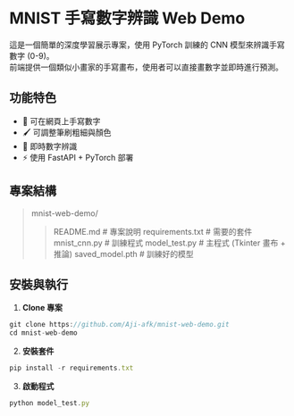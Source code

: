# MNIST 手寫數字辨識 Web Demo

這是一個簡單的深度學習展示專案，使用 PyTorch 訓練的 CNN 模型來辨識手寫數字 (0-9)。  
前端提供一個類似小畫家的手寫畫布，使用者可以直接畫數字並即時進行預測。  

## 功能特色
- 🎨 可在網頁上手寫數字
- 🖌️ 可調整筆刷粗細與顏色
- 🤖 即時數字辨識
- ⚡ 使用 FastAPI + PyTorch 部署

## 專案結構
>mnist-web-demo/
>> README.md            # 專案說明
>> requirements.txt     # 需要的套件
>> mnist_cnn.py         # 訓練程式
>> model_test.py        # 主程式 (Tkinter 畫布 + 推論)
>> saved_model.pth      # 訓練好的模型

## 安裝與執行
1. **Clone 專案**
```js
git clone https://github.com/Aji-afk/mnist-web-demo.git
cd mnist-web-demo
```
2. **安裝套件**
```js
pip install -r requirements.txt
```
3. **啟動程式**
```js
python model_test.py

```
